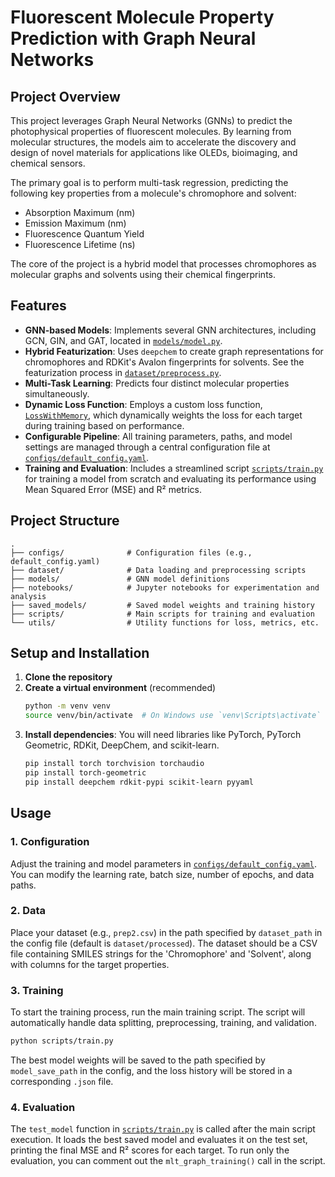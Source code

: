 # Fluorescent Molecule Property Prediction with Graph Neural Networks

## Project Overview

This project leverages Graph Neural Networks (GNNs) to predict the photophysical properties of fluorescent molecules. By learning from molecular structures, the models aim to accelerate the discovery and design of novel materials for applications like OLEDs, bioimaging, and chemical sensors.

The primary goal is to perform multi-task regression, predicting the following key properties from a molecule's chromophore and solvent:
-   Absorption Maximum (nm)
-   Emission Maximum (nm)
-   Fluorescence Quantum Yield
-   Fluorescence Lifetime (ns)

The core of the project is a hybrid model that processes chromophores as molecular graphs and solvents using their chemical fingerprints.

## Features

-   **GNN-based Models**: Implements several GNN architectures, including GCN, GIN, and GAT, located in [`models/model.py`](models/model.py).
-   **Hybrid Featurization**: Uses `deepchem` to create graph representations for chromophores and RDKit's Avalon fingerprints for solvents. See the featurization process in [`dataset/preprocess.py`](dataset/preprocess.py).
-   **Multi-Task Learning**: Predicts four distinct molecular properties simultaneously.
-   **Dynamic Loss Function**: Employs a custom loss function, [`LossWithMemory`](utils/utilities.py), which dynamically weights the loss for each target during training based on performance.
-   **Configurable Pipeline**: All training parameters, paths, and model settings are managed through a central configuration file at [`configs/default_config.yaml`](configs/default_config.yaml).
-   **Training and Evaluation**: Includes a streamlined script [`scripts/train.py`](scripts/train.py) for training a model from scratch and evaluating its performance using Mean Squared Error (MSE) and R² metrics.

## Project Structure

```
.
├── configs/              # Configuration files (e.g., default_config.yaml)
├── dataset/              # Data loading and preprocessing scripts
├── models/               # GNN model definitions
├── notebooks/            # Jupyter notebooks for experimentation and analysis
├── saved_models/         # Saved model weights and training history
├── scripts/              # Main scripts for training and evaluation
└── utils/                # Utility functions for loss, metrics, etc.
```

## Setup and Installation

1.  **Clone the repository**
2.  **Create a virtual environment** (recommended)
    ```bash
    python -m venv venv
    source venv/bin/activate  # On Windows use `venv\Scripts\activate`
    ```
3.  **Install dependencies**: You will need libraries like PyTorch, PyTorch Geometric, RDKit, DeepChem, and scikit-learn.
    ```bash
    pip install torch torchvision torchaudio
    pip install torch-geometric
    pip install deepchem rdkit-pypi scikit-learn pyyaml
    ```

## Usage

### 1. Configuration

Adjust the training and model parameters in [`configs/default_config.yaml`](configs/default_config.yaml). You can modify the learning rate, batch size, number of epochs, and data paths.

### 2. Data

Place your dataset (e.g., `prep2.csv`) in the path specified by `dataset_path` in the config file (default is `dataset/processed`). The dataset should be a CSV file containing SMILES strings for the 'Chromophore' and 'Solvent', along with columns for the target properties.

### 3. Training

To start the training process, run the main training script. The script will automatically handle data splitting, preprocessing, training, and validation.

```bash
python scripts/train.py
```

The best model weights will be saved to the path specified by `model_save_path` in the config, and the loss history will be stored in a corresponding `.json` file.

### 4. Evaluation

The `test_model` function in [`scripts/train.py`](scripts/train.py) is called after the main script execution. It loads the best saved model and evaluates it on the test set, printing the final MSE and R² scores for each target. To run only the evaluation, you can comment out the `mlt_graph_training()` call in the script.